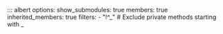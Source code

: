 ::: albert
    options:
      show_submodules: true
      members: true
      inherited_members: true
      filters:
        - "!^_"    # Exclude private methods starting with _

